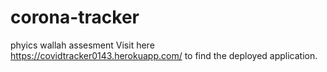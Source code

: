 # corona-tracker
phyics wallah assesment
Visit here https://covidtracker0143.herokuapp.com/ to find the deployed application.
